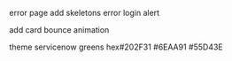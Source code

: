 error page 
add skeletons 
error login alert

add card bounce animation


theme servicenow greens hex#202F31  #6EAA91 #55D43E 
